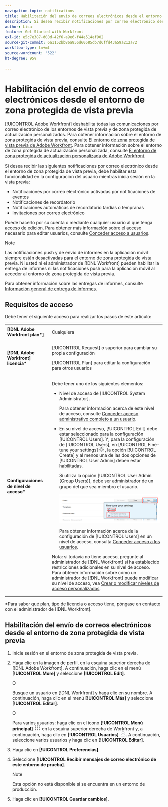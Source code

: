 ```yaml
---
navigation-topic: notifications
title: Habilitación del envío de correos electrónicos desde el entorno de zona protegida de vista previa
description: Si desea recibir notificaciones por correo electrónico desde el entorno de zona protegida de vista previa, debe habilitar esta funcionalidad en la configuración del usuario mientras inicia sesión en la vista previa.
author: Lisa
feature: Get Started with Workfront
exl-id: e5c7e387-d08d-42f6-a9e6-f44e514ef902
source-git-commit: 6a1152bb86a856d60585db7d6ffd43a59a212a72
workflow-type: tm+mt
source-wordcount: '522'
ht-degree: 95%

---
```


# Habilitación del envío de correos electrónicos desde el entorno de zona protegida de vista previa

[!UICONTROL Adobe Workfront] deshabilita todas las comunicaciones por correo electrónico de los entornos de vista previa y de zona protegida de actualización personalizados. Para obtener información sobre el entorno de zona protegida de vista previa, consulte [El entorno de zona protegida de vista previa de Adobe Workfront](../../administration-and-setup/set-up-workfront/workfront-testing-environments/wf-preview-sandbox-environment.md). Para obtener información sobre el entorno de zona protegida de actualización personalizada, consulte [El entorno de zona protegida de actualización personalizada de Adobe Workfront](../../administration-and-setup/set-up-workfront/workfront-testing-environments/wf-custom-refresh-sandbox-environment.md).

Si desea recibir las siguientes notificaciones por correo electrónico desde el entorno de zona protegida de vista previa, debe habilitar esta funcionalidad en la configuración del usuario mientras inicia sesión en la vista previa:

* Notificaciones por correo electrónico activadas por notificaciones de eventos
* Notificaciones de recordatorio
* Notificaciones automáticas de recordatorio tardías o tempranas
* Invitaciones por correo electrónico

Puede hacerlo por su cuenta o mediante cualquier usuario al que tenga acceso de edición. Para obtener más información sobre el acceso necesario para editar usuarios, consulte [Conceder acceso a usuarios](../../administration-and-setup/add-users/configure-and-grant-access/grant-access-other-users.md).

>[!NOTE]
>
>Las notificaciones push y de envío de informes en la aplicación móvil siempre están desactivadas para el entorno de zona protegida de vista previa. Ni usted ni el administrador de [!DNL Workfront] pueden habilitar la entrega de informes ni las notificaciones push para la aplicación móvil al acceder al entorno de zona protegida de vista previa.
>
>Para obtener información sobre las entregas de informes, consulte [Información general de entrega de informes](../../reports-and-dashboards/reports/creating-and-managing-reports/set-up-report-deliveries.md).

## Requisitos de acceso

Debe tener el siguiente acceso para realizar los pasos de este artículo:

<table style="table-layout:auto"> 
 <col> 
 </col> 
 <col> 
 </col> 
 <tbody> 
  <tr> 
   <td role="rowheader"><strong>[!DNL Adobe Workfront plan*]</strong></td> 
   <td> <p>Cualquiera</p> </td> 
  </tr> 
  <tr> 
   <td role="rowheader"><strong>[!DNL Adobe Workfront] licencia*</strong></td> 
   <td> <p>[!UICONTROL Request] o superior para cambiar su propia configuración</p> <p>[!UICONTROL Plan] para editar la configuración para otros usuarios</p> </td> 
  </tr> 
  <tr> 
   <td role="rowheader"><strong>Configuraciones de nivel de acceso*</strong></td> 
   <td> <p>Debe tener uno de los siguientes elementos:</p> 
    <ul> 
     <li> <p>Nivel de acceso de [!UICONTROL System Administrator].</p> <p> Para obtener información acerca de este nivel de acceso, consulte <a href="../../administration-and-setup/add-users/configure-and-grant-access/grant-a-user-full-administrative-access.md" class="MCXref xref">Conceder acceso administrativo completo a un usuario</a>. </p> </li> 
     <li> <p>En su nivel de acceso, [!UICONTROL Edit] debe estar seleccionado para la configuración [!UICONTROL Users]. Y, para la configuración de [!UICONTROL Users], en [!UICONTROL Fine-tune your settings] <img src="assets/gear-icon-in-access-levels.png"> , la opción [!UICONTROL Create] y al menos una de las dos opciones de [!UICONTROL User Admin] deben estar habilitadas. </p> <p>Si utiliza la opción [!UICONTROL User Admin (Group Users)], debe ser administrador de un grupo del que sea miembro el usuario.</p> <p> <img src="assets/access-req-users-350x101.png" style="width: 350;height: 101;"> </p> <p>Para obtener información acerca de la configuración de [!UICONTROL Users] en un nivel de acceso, consulta <a href="../../administration-and-setup/add-users/configure-and-grant-access/grant-access-other-users.md" class="MCXref xref">Conceder acceso a los usuarios</a>.</p> </li> 
    </ul> <p>Nota: si todavía no tiene acceso, pregunte al administrador de [!DNL Workfront] si ha establecido restricciones adicionales en su nivel de acceso. Para obtener información sobre cómo un administrador de [!DNL Workfront] puede modificar su nivel de acceso, vea <a href="../../administration-and-setup/add-users/configure-and-grant-access/create-modify-access-levels.md" class="MCXref xref">Crear o modificar niveles de acceso personalizados</a>.</p> </td> 
  </tr> 
 </tbody> 
</table>

&#42;Para saber qué plan, tipo de licencia o acceso tiene, póngase en contacto con el administrador de [!DNL Workfront].

## Habilitación del envío de correos electrónicos desde el entorno de zona protegida de vista previa

1. Inicie sesión en el entorno de zona protegida de vista previa.
1. Haga clic en la imagen de perfil, en la esquina superior derecha de [!DNL Adobe Workfront]. A continuación, haga clic en el menú **[!UICONTROL More]** y seleccione **[!UICONTROL Edit]**.

   O

   Busque un usuario en [!DNL Workfront] y haga clic en su nombre. A continuación, haga clic en el menú **[!UICONTROL Más]** y seleccione **[!UICONTROL Editar]**.

   O

   Para varios usuarios: haga clic en el icono **[!UICONTROL Menú principal]** ![Icono del menú principal](assets/main-menu-icon.png) en la esquina superior derecha de Workfront y, a continuación, haga clic en **[!UICONTROL Usuarios]** ![Icono del usuario](assets/users-icon-in-main-menu.png).  A continuación, seleccione varios usuarios y haga clic en **[!UICONTROL Editar]**.

1. Haga clic en **[!UICONTROL Preferencias]**.
1. Seleccione **[!UICONTROL Recibir mensajes de correo electrónico de este entorno de prueba]**.

   >[!NOTE]
   >
   >Esta opción no está disponible si se encuentra en un entorno de producción.

1. Haga clic en **[!UICONTROL Guardar cambios]**.
